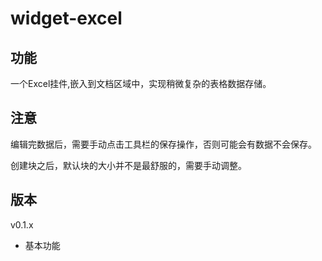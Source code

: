 # widget-excel

## 功能
一个Excel挂件,嵌入到文档区域中，实现稍微复杂的表格数据存储。

## 注意

编辑完数据后，需要手动点击工具栏的保存操作，否则可能会有数据不会保存。

创建块之后，默认块的大小并不是最舒服的，需要手动调整。

## 版本
v0.1.x
- 基本功能
